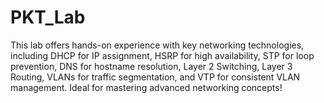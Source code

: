 # PKT_Lab
This lab offers hands-on experience with key networking technologies, including DHCP for IP assignment, HSRP for high availability, STP for loop prevention, DNS for hostname resolution, Layer 2 Switching, Layer 3 Routing, VLANs for traffic segmentation, and VTP for consistent VLAN management. Ideal for mastering advanced networking concepts!
